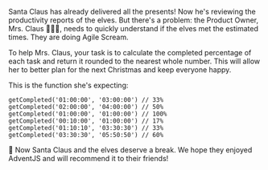 Santa Claus has already delivered all the presents! Now he's reviewing the productivity reports of the elves. But there's a problem: the Product Owner, Mrs. Claus 🧑‍🎄✨, needs to quickly understand if the elves met the estimated times. They are doing Agile Scream.

To help Mrs. Claus, your task is to calculate the completed percentage of each task and return it rounded to the nearest whole number. This will allow her to better plan for the next Christmas and keep everyone happy.

This is the function she's expecting:

```
getCompleted('01:00:00', '03:00:00') // 33%
getCompleted('02:00:00', '04:00:00') // 50%
getCompleted('01:00:00', '01:00:00') // 100%
getCompleted('00:10:00', '01:00:00') // 17%
getCompleted('01:10:10', '03:30:30') // 33%
getCompleted('03:30:30', '05:50:50') // 60%
```

🎁 Now Santa Claus and the elves deserve a break. We hope they enjoyed AdventJS and will recommend it to their friends!
